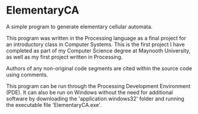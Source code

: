 # ElementaryCA
A simple program to generate elementary cellular automata.

This program was written in the Processing language as a final project for an introductory class in Computer Systems. This is the first project I have completed as part of my Computer Science degree at Maynooth University, as well as my first project written in Processing.

Authors of any non-original code segments are cited within the source code using comments.


This program can be run through the Processing Development Environment (PDE). It can also be run on Windows without the need for additional software by downloading the 'application.windows32' folder and running the executable file 'ElementaryCA.exe'.
